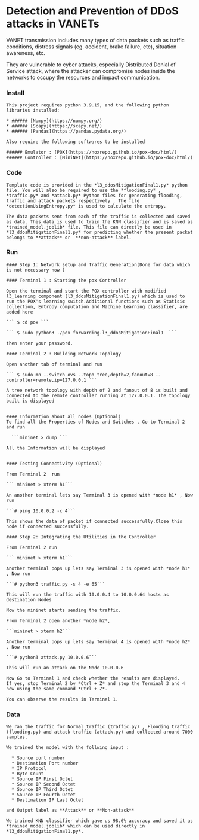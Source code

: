 # Detection and Prevention of DDoS attacks in VANETs

VANET transmission includes many types of data packets such as traffic conditions, distress signals (eg. accident, brake failure, etc), situation awareness, etc.

They are vulnerable to cyber attacks, especially Distributed Denial of Service attack, where the attacker can compromise nodes inside the networks to occupy the resources and impact communication. 


### Install

    This project requires python 3.9.15, and the following python libraries installed:

    * ###### [Numpy](https://numpy.org/)
    * ###### [Scapy](https://scapy.net/)
    * ###### [Pandas](https://pandas.pydata.org/)

    Also require the following softwares to be installed

    ###### Emulator : [POX](https://noxrepo.github.io/pox-doc/html/)
    ###### Controller : [MiniNet](https://noxrepo.github.io/pox-doc/html/)

### Code

    Template code is provided in the *l3_ddosMitigationFinal1.py* python file. You will also be required to use the *flooding.py* , *traffic.py* and *attack.py* Python files for generating flooding, traffic and attack packets respectively . The file *detectionUsingEntropy.py* is used to calculate the entropy. 

    The data packets sent from each of the traffic is collected and saved as data. This data is used to train the KNN classifier and is saved as *trained_model.joblib* file. This file can directly be used in *l3_ddosMitigationFinal1.py* for predicting whether the present packet belongs to **attack** or  **non-attack** label.


### Run

    #### Step 1: Network setup and Traffic Generation(Done for data which is not necessary now )

    #### Terminal 1 : Starting the pox Controller

    Open the terminal and start the POX controller with modified l3_learning component (l3_ddosMitigationFinal1.py) which is used to run the POX's learning switch.Additional functions such as Statisic collection, Entropy computation and Machine Learning classifier, are added here

    ``` $ cd pox ```

    ``` $ sudo python3 ./pox forwarding.l3_ddosMitigationFinal1  ```

    then enter your password.

    #### Terminal 2 : Building Network Topology

    Open another tab of terminal and run

    ``` $ sudo mn --switch ovs --topo tree,depth=2,fanout=8 --controller=remote,ip=127.0.0.1 ```

    A tree network topology with depth of 2 and fanout of 8 is built and connected to the remote controller running at 127.0.0.1. The topology built is displayed 
    

    #### Information about all nodes (Optional)
    To find all the Properties of Nodes and Switches , Go to Terminal 2 and run
      
      ```mininet > dump ```

    All the Information will be displayed


    #### Testing Connectivity (Optional)

    From Terminal 2  run

    ``` mininet > xterm h1```

    An another terminal lets say Terminal 3 is opened with *node h1* , Now run 

    ```# ping 10.0.0.2 -c 4``` 

    This shows the data of packet if connected successfully.Close this node if connected successfully.

    #### Step 2: Integrating the Utilities in the Controller

    From Terminal 2 run

    ``` mininet > xterm h1```

    Another terminal pops up lets say Terminal 3 is opened with *node h1* , Now run

    ```# python3 traffic.py -s 4 -e 65```

    This will run the traffic with 10.0.0.4 to 10.0.0.64 hosts as destination Nodes

    Now the mininet starts sending the traffic.

    From Terminal 2 open another *node h2*,

    ```mininet > xterm h2```

    Another terminal pops up lets say Terminal 4 is opened with *node h2* , Now run

    ```# python3 attack.py 10.0.0.6```

    This will run an attack on the Node 10.0.0.6

    Now Go to Terminal 1 and check whether the results are displayed.
    If yes, stop Terminal 2 by *Ctrl + Z* and stop the Terminal 3 and 4 now using the same command *Ctrl + Z*.

    You can observe the results in Terminal 1.

### Data

    We ran the traffic for Normal traffic (traffic.py) , Flooding traffic (flooding.py) and attack traffic (attack.py) and collected around 7000 samples.

    We trained the model with the follwing input :

      * Source port number
      * Destination Port number	
      * IP Protocol	
      * Byte Count	
      * Source IP First Octet	
      * Source IP Second Octet	
      * Source IP Third Octet
      * Source IP Fourth Octet	
      * Destination IP Last Octet

    and Output label as **Attack** or **Non-attack**

    We trained KNN classifier which gave us 98.6% accuracy and saved it as *trained_model.joblib* which can be used directly in *l3_ddosMitigationFinal1.py*.
